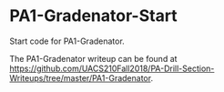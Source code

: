 # PA1-Gradenator-Start
Start code for PA1-Gradenator.

The PA1-Gradenator writeup can be found at 
https://github.com/UACS210Fall2018/PA-Drill-Section-Writeups/tree/master/PA1-Gradenator.

